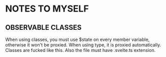 # NOTES TO MYSELF

## OBSERVABLE CLASSES

When using classes, you must use $state on every member variable, otherwise it won't be proxied.
When using type, it is proxied automatically.
Classes are fucked like this. 
Also the file must have .svelte.ts extension.